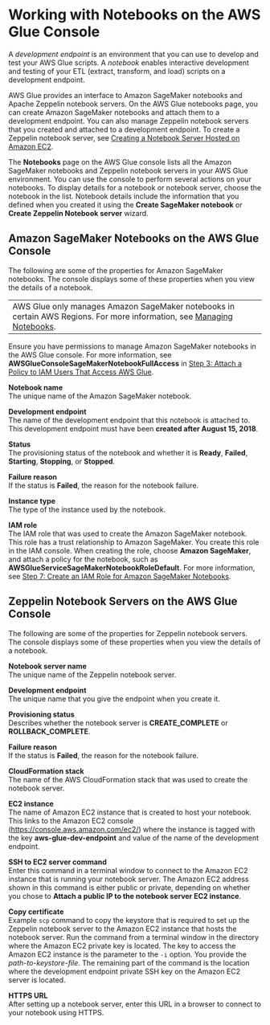 # Working with Notebooks on the AWS Glue Console<a name="console-notebooks"></a>

A *development endpoint* is an environment that you can use to develop and test your AWS Glue scripts\. A *notebook* enables interactive development and testing of your ETL \(extract, transform, and load\) scripts on a development endpoint\. 

AWS Glue provides an interface to Amazon SageMaker notebooks and Apache Zeppelin notebook servers\. On the AWS Glue notebooks page, you can create Amazon SageMaker notebooks and attach them to a development endpoint\. You can also manage Zeppelin notebook servers that you created and attached to a development endpoint\. To create a Zeppelin notebook server, see [Creating a Notebook Server Hosted on Amazon EC2](console-development-endpoint.md#console-ec2-notebook-create)\. 

The **Notebooks** page on the AWS Glue console lists all the Amazon SageMaker notebooks and Zeppelin notebook servers in your AWS Glue environment\. You can use the console to perform several actions on your notebooks\. To display details for a notebook or notebook server, choose the notebook in the list\. Notebook details include the information that you defined when you created it using the **Create SageMaker notebook** or **Create Zeppelin Notebook server** wizard\. 

## Amazon SageMaker Notebooks on the AWS Glue Console<a name="console-notebooks-sagemaker"></a>

The following are some of the properties for Amazon SageMaker notebooks\. The console displays some of these properties when you view the details of a notebook\.


|  | 
| --- |
|   AWS Glue only manages Amazon SageMaker notebooks in certain AWS Regions\. For more information, see [Managing Notebooks](notebooks-with-glue.md)\.    | 

Ensure you have permissions to manage Amazon SageMaker notebooks in the AWS Glue console\. For more information, see **AWSGlueConsoleSageMakerNotebookFullAccess** in [Step 3: Attach a Policy to IAM Users That Access AWS Glue](attach-policy-iam-user.md)\.

**Notebook name**  
The unique name of the Amazon SageMaker notebook\.

**Development endpoint**  
The name of the development endpoint that this notebook is attached to\.  
This development endpoint must have been **created after August 15, 2018**\.

**Status**  
The provisioning status of the notebook and whether it is **Ready**, **Failed**, **Starting**, **Stopping**, or **Stopped**\. 

**Failure reason**  
If the status is **Failed**, the reason for the notebook failure\.

**Instance type**  
The type of the instance used by the notebook\.

**IAM role**  
The IAM role that was used to create the Amazon SageMaker notebook\.  
This role has a trust relationship to Amazon SageMaker\. You create this role in the IAM console\. When creating the role, choose **Amazon SageMaker**, and attach a policy for the notebook, such as **AWSGlueServiceSageMakerNotebookRoleDefault**\. For more information, see [Step 7: Create an IAM Role for Amazon SageMaker Notebooks](create-an-iam-role-sagemaker-notebook.md)\. 

## Zeppelin Notebook Servers on the AWS Glue Console<a name="console-notebooks-zeppelin-server"></a>

The following are some of the properties for Zeppelin notebook servers\. The console displays some of these properties when you view the details of a notebook\.

**Notebook server name**  
The unique name of the Zeppelin notebook server\.

**Development endpoint**  
The unique name that you give the endpoint when you create it\.

**Provisioning status**  
Describes whether the notebook server is **CREATE\_COMPLETE** or **ROLLBACK\_COMPLETE**\. 

**Failure reason**  
If the status is **Failed**, the reason for the notebook failure\.

**CloudFormation stack**  
The name of the AWS CloudFormation stack that was used to create the notebook server\. 

**EC2 instance**  
The name of Amazon EC2 instance that is created to host your notebook\. This links to the Amazon EC2 console \([https://console\.aws\.amazon\.com/ec2/](https://console.aws.amazon.com/ec2/)\) where the instance is tagged with the key **aws\-glue\-dev\-endpoint** and value of the name of the development endpoint\. 

**SSH to EC2 server command**  
Enter this command in a terminal window to connect to the Amazon EC2 instance that is running your notebook server\. The Amazon EC2 address shown in this command is either public or private, depending on whether you chose to **Attach a public IP to the notebook server EC2 instance**\.

**Copy certificate**  
Example `scp` command to copy the keystore that is required to set up the Zeppelin notebook server to the Amazon EC2 instance that hosts the notebook server\. Run the command from a terminal window in the directory where the Amazon EC2 private key is located\. The key to access the Amazon EC2 instance is the parameter to the `-i` option\. You provide the *path\-to\-keystore\-file*\. The remaining part of the command is the location where the development endpoint private SSH key on the Amazon EC2 server is located\.

**HTTPS URL**  
After setting up a notebook server, enter this URL in a browser to connect to your notebook using HTTPS\.